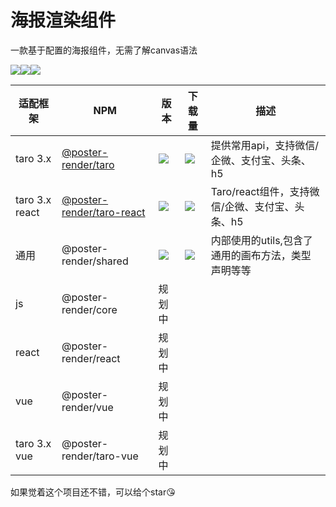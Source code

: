 

# 海报渲染组件

一款基于配置的海报组件，无需了解canvas语法

<a href="https://github.com/lf7817/poster-render"><img src="https://img.shields.io/github/stars/lf7817/poster-render?color=%23ffba15&logo=github&style=flat-square" /></a><a href="https://github.com/lf7817/poster-render"><img src="https://img.shields.io/github/license/lf7817/poster-render?color=%23ffba15&logo=github&style=flat-square" /></a><a href="https://github.com/lf7817"><img src="https://img.shields.io/badge/Author- lf7817 -7289da.svg?&logo=github&style=flat-square" /></a>

| 适配框架       | NPM                                                       | 版本                    | 下载量 | 描述 |
| -------------- | ------------------------------------------------------------ | ------------------------- | -------------- | -------------- |
| taro 3.x       | [@poster-render/taro](https://www.npmjs.com/package/@poster-render/taro) | <a href="https://www.npmjs.com/package/@poster-render/taro"><img src="https://img.shields.io/npm/v/@poster-render/taro?color=%23ffba15&logo=npm&style=flat-square" /></a> | <a href="https://www.npmjs.com/package/@poster-render/taro"><img src="https://img.shields.io/npm/dm/@poster-render/taro?color=%23ffba15&logo=npm&style=flat-square" /></a> | 提供常用api，支持微信/企微、支付宝、头条、h5 |
| taro 3.x react | [@poster-render/taro-react](https://www.npmjs.com/package/@poster-render/taro-react) | <a href="https://www.npmjs.com/package/@poster-render/taro-react"><img src="https://img.shields.io/npm/v/@poster-render/taro-react?color=%23ffba15&logo=npm&style=flat-square" /></a> | <a href="https://www.npmjs.com/package/@poster-render/taro-react"><img src="https://img.shields.io/npm/dm/@poster-render/taro-react?color=%23ffba15&logo=npm&style=flat-square" /></a> | Taro/react组件，支持微信/企微、支付宝、头条、h5 |
| 通用 | @poster-render/shared | <a href="https://www.npmjs.com/package/@poster-render/shared"><img src="https://img.shields.io/npm/v/@poster-render/shared?color=%23ffba15&logo=npm&style=flat-square" /></a> | <a href="https://www.npmjs.com/package/@poster-render/shared"><img src="https://img.shields.io/npm/dm/@poster-render/shared?color=%23ffba15&logo=npm&style=flat-square" /></a> | 内部使用的utils,包含了通用的画布方法，类型声明等等 |
| js | @poster-render/core | 规划中 |  |  |
| react | @poster-render/react | 规划中 |  |  |
| vue | @poster-render/vue | 规划中 |  |  |
| taro 3.x vue | @poster-render/taro-vue | 规划中 | | |

如果觉着这个项目还不错，可以给个star😘
